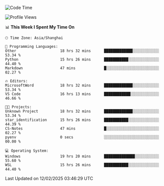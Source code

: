 <!--START_SECTION:waka-->
![Code Time](http://img.shields.io/badge/Code%20Time-2%2C270%20hrs%2041%20mins-blue)

![Profile Views](http://img.shields.io/badge/Profile%20Views-4-blue)

📊 **This Week I Spent My Time On** 

```text
🕑︎ Time Zone: Asia/Shanghai

💬 Programming Languages: 
Other                    18 hrs 32 mins      █████████████░░░░░░░░░░░░   53.34 % 
Python                   15 hrs 26 mins      ███████████░░░░░░░░░░░░░░   44.40 % 
Markdown                 47 mins             █░░░░░░░░░░░░░░░░░░░░░░░░   02.27 % 

🔥 Editors: 
MicrosoftWord            18 hrs 32 mins      █████████████░░░░░░░░░░░░   53.34 % 
VS Code                  16 hrs 13 mins      ████████████░░░░░░░░░░░░░   46.66 % 

🐱‍💻 Projects: 
Unknown Project          18 hrs 32 mins      █████████████░░░░░░░░░░░░   53.34 % 
star_identification      15 hrs 26 mins      ███████████░░░░░░░░░░░░░░   44.39 % 
CS-Notes                 47 mins             █░░░░░░░░░░░░░░░░░░░░░░░░   02.27 % 
pyenv                    0 secs              ░░░░░░░░░░░░░░░░░░░░░░░░░   00.00 % 

💻 Operating System: 
Windows                  19 hrs 20 mins      ██████████████░░░░░░░░░░░   55.60 % 
WSL                      15 hrs 26 mins      ███████████░░░░░░░░░░░░░░   44.40 % 
```


 Last Updated on 12/02/2025 03:46:29 UTC
<!--END_SECTION:waka-->